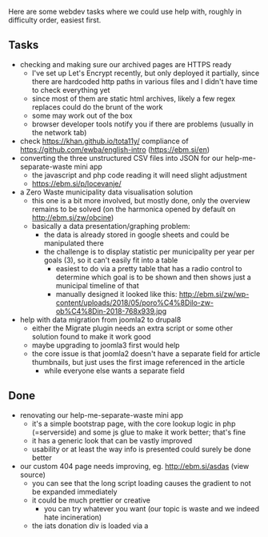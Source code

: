 Here are some webdev tasks where we could use help with, roughly in difficulty order, easiest first.

Tasks
-----
- checking and making sure our archived pages are HTTPS ready
  - I've set up Let's Encrypt recently, but only deployed it partially, since there are hardcoded http paths in various files and I didn't have time to check everything yet
  - since most of them are static html archives, likely a few regex replaces could do the brunt of the work
  - some may work out of the box
  - browser developer tools notify you if there are problems (usually in the network tab)
- check https://khan.github.io/tota11y/ compliance of https://github.com/ewba/english-intro (https://ebm.si/en) 
- converting the three unstructured CSV files into JSON for our help-me-separate-waste mini app
  - the javascript and php code reading it will need slight adjustment
  - https://ebm.si/p/locevanje/
- a Zero Waste municipality data visualisation solution
  - this one is a bit more involved, but mostly done, only the overview remains to be solved (on the harmonica opened by default on http://ebm.si/zw/obcine)
  - basically a data presentation/graphing problem:
    - the data is already stored in google sheets and could be manipulated there
    - the challenge is to display statistic per municipality per year per goals (3), so it can't easily fit into a table
      - easiest to do via a pretty table that has a radio control to determine which goal is to be shown and then shows just a municipal timeline of that
      - manually designed it looked like this: http://ebm.si/zw/wp-content/uploads/2018/05/poro%C4%8Dilo-zw-ob%C4%8Din-2018-768x939.jpg
- help with data migration from joomla2 to drupal8
  - either the Migrate plugin needs an extra script or some other solution found to make it work good
  - maybe upgrading to joomla3 first would help
  - the core issue is that joomla2 doesn't have a separate field for article thumbnails, but just uses the first image referenced in the article
    - while everyone else wants a separate field

Done
----
- renovating our help-me-separate-waste mini app
  - it's a simple bootstrap page, with the core lookup logic in php (=serverside) and some js glue to make it work better; that's fine
  - it has a generic look that can be vastly improved
  - usability or at least the way info is presented could surely be done better
- our custom 404 page needs improving, eg. http://ebm.si/asdas (view source)
  - you can see that the long script loading causes the gradient to not be expanded immediately
  - it could be much prettier or creative
    - you can try whatever you want (our topic is waste and we indeed hate incineration)
  - the iats donation div is loaded via a <script> tag and can't be styled directly; an override is possible through an upstream interface

